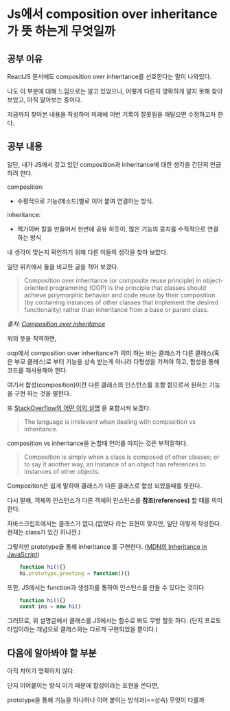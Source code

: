 # Js에서 composition over inheritance가 뜻 하는게 무엇일까

## 공부 이유

ReactJS 문서에도 composition over inheritance를 선호한다는 말이 나와있다. 

나도 이 부분에 대해 느낌으로는 알고 있었으나, 어떻게 다른지 명확하게 알지 못해 찾아보았고, 아직 알아보는 중이다. 

지금까지 찾아본 내용을 작성하며 미래에 이번 기록이 잘못됨을 깨달으면 수정하고자 한다. 

## 공부 내용

일단, 내가 JS에서 갖고 있던 composition과 inheritance에 대한 생각을 간단히 언급하려 한다. 

composition:

- 수평적으로 기능(메소드)별로 이어 붙여 연결하는 방식.

inheritance:

- 맥가이버 칼을 만들어서 한번에 공유 하듯이, 많은 기능의 뭉치를 수직적으로 연결하는 방식

내 생각이 맞는지 확인하기 위해 다른 이들의 생각을 찾아 보았다. 

일단 위키에서 둘을 비교한 글을 적어 보겠다. 

> Composition over inheritance (or composite reuse principle) in object-oriented programming (OOP) is the principle that classes should achieve polymorphic behavior and code reuse by their composition (by containing instances of other classes that implement the desired functionality) rather than inheritance from a base or parent class.

*출처: [Composition over inheritance](https://en.wikipedia.org/wiki/Composition_over_inheritance)*

위의 뜻을 직역하면,

oop에서 composition over inheritance가 의미 하는 바는 클래스가 다른 클래스(혹은 부모 클래스)로 부터 기능을 상속 받는게 아니라 다형성을 가져야 하고, 합성을 통해 코드를 재사용해야 한다. 

여기서 합성(composition)이란 다른 클래스의 인스턴스를 포함 함으로서 원하는 기능을 구현 하는 것을 말한다. 

또 [StackOverflow의 어떤 이의 설명](https://stackoverflow.com/a/8696786) 을 포함시켜 보겠다. 

> The language is irrelevant when dealing with composition vs inheritance.

composition vs inheritance을 논할때 언어를 따지는 것은 부적절하다.

> Composition is simply when a class is composed of other classes; or to say it another way, an instance of an object has references to instances of other objects.

Composition은 쉽게 말하여 클래스가 다른 클래스로 합성 되었을때를 뜻한다. 

다시 말해, 객체의 인스턴스가 다른 객체의 인스턴스를 **참조(references)** 할 때를 의미한다. 

자바스크립트에서는 클래스가 없다.(없었다 라는 표현이 맞지만, 일단 이렇게 작성한다. 현재는 class가 있긴 하니깐.)

그렇지만 prototype을 통해 inheritance 를 구현한다. ([MDN의 Inheritance in JavaScript](https://developer.mozilla.org/en-US/docs/Learn/JavaScript/Objects/Inheritance))

```js
    function hi(){}
    hi.prototype.greeting = function(){}
```

또한, JS에서는 function과 생성자를 통하여 인스턴스를 만들 수 있다는 것이다. 

```js
    function hi(){}
    const ins = new hi()
```

그러므로, 위 설명글에서 클래스를 JS에서는 함수로 봐도 무방 할듯 하다. (단지 프로토타입이라는 개념으로 클래스와는 다르게 구현되었을 뿐이다.)

## 다음에 알아봐야 할 부분

아직 차이가 명확하지 않다. 

단지 이어붙이는 방식 이기 때문에 합성이라는 표현을 쓴다면, 

prototype을 통해 기능을 하나하나 이어 붙이는 방식과(==상속) 무엇이 다를까

